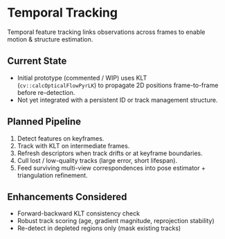 # Temporal Tracking

Temporal feature tracking links observations across frames to enable motion & structure estimation.

## Current State

- Initial prototype (commented / WIP) uses KLT (`cv::calcOpticalFlowPyrLK`) to propagate 2D positions frame-to-frame
  before re-detection.
- Not yet integrated with a persistent ID or track management structure.

## Planned Pipeline

1. Detect features on keyframes.
2. Track with KLT on intermediate frames.
3. Refresh descriptors when track drifts or at keyframe boundaries.
4. Cull lost / low-quality tracks (large error, short lifespan).
5. Feed surviving multi-view correspondences into pose estimator + triangulation refinement.

## Enhancements Considered

- Forward-backward KLT consistency check
- Robust track scoring (age, gradient magnitude, reprojection stability)
- Re-detect in depleted regions only (mask existing tracks)
